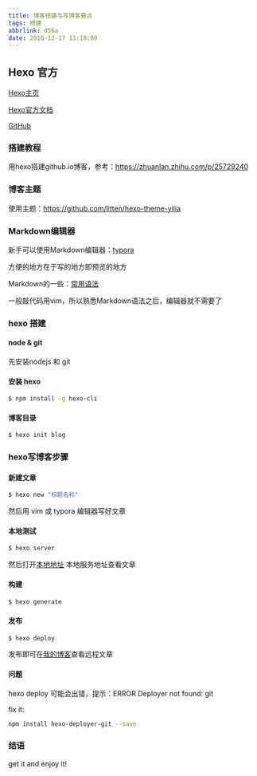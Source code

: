 ```yaml
---
title: 博客搭建与写博客要点
tags: 搭建
abbrlink: d56a
date: 2018-12-17 11:18:09
---
```


## Hexo 官方

[Hexo主页](https://hexo.io/)

[Hexo官方文档](https://hexo.io/docs/) 

[GitHub](https://github.com/hexojs/hexo)

### 搭建教程

用hexo搭建github.io博客，参考：https://zhuanlan.zhihu.com/p/25729240

<!-- less -->

### 博客主题

使用主题：https://github.com/litten/hexo-theme-yilia

### Markdown编辑器

新手可以使用Markdown编辑器：[typora](https://typora.io/)

方便的地方在于写的地方即预览的地方

Markdown的一些：[常用语法](https://zhangslob.github.io/2017/02/26/%E5%88%A9%E7%94%A8HEXO%E6%90%AD%E5%BB%BA%E7%9A%84%E5%8D%9A%E5%AE%A2/)

一般敲代码用vim，所以熟悉Markdown语法之后，编辑器就不需要了

### hexo 搭建

#### node & git

先安装nodejs 和 git

#### 安装 hexo

``` bash
$ npm install -g hexo-cli
```

#### 博客目录

``` bash
$ hexo init blog
```

### hexo写博客步骤

#### 新建文章

``` bash
$ hexo new "标题名称"
```

然后用 vim 或 typora 编辑器写好文章

#### 本地测试

``` bash
$ hexo server
```

然后打开[本地地址](http://localhost:4000/) 本地服务地址查看文章

#### 构建

``` bash
$ hexo generate
```

#### 发布

``` bash
$ hexo deploy
```

发布即可在[我的博客](https://cugbliwei.github.io)查看远程文章

#### 问题

hexo deploy 可能会出错，提示：ERROR Deployer not found: git

fix it: 

``` bash
npm install hexo-deployer-git --save
```

### 结语

get it and enjoy it!
